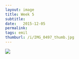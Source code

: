 ```yaml
---
layout: image
title: Week 5
subtitle: 
date:   2015-12-05
permalink: 
tags: emil
thumburl: /i/IMG_0497_thumb.jpg
---
```

![]({{site.url}}/i/IMG_0497_thumb.jpg)
